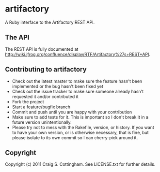 # artifactory

A Ruby interface to the Artifactory REST API.

## The API

The REST API is fully documented at <http://wiki.jfrog.org/confluence/display/RTF/Artifactory%27s+REST+API>.

## Contributing to artifactory
 
 * Check out the latest master to make sure the feature hasn't been implemented or the bug hasn't been fixed yet
 * Check out the issue tracker to make sure someone already hasn't requested it and/or contributed it
 * Fork the project
 * Start a feature/bugfix branch
 * Commit and push until you are happy with your contribution
 * Make sure to add tests for it. This is important so I don't break it in a future version unintentionally.
 * Please try not to mess with the Rakefile, version, or history. If you want to have your own version, or is otherwise necessary, that is fine, but please isolate to its own commit so I can cherry-pick around it.

## Copyright

Copyright (c) 2011 Craig S. Cottingham. See LICENSE.txt for further details.
